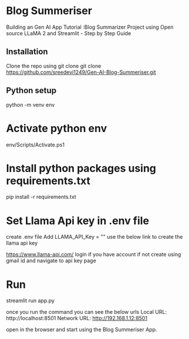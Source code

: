 # Blog Summeriser

Building an Gen AI App Tutorial :Blog Summarizer Project using Open source LLaMA 2 and Streamlit - Step by Step Guide

## Installation

Clone the repo using git clone git clone https://github.com/sreedevi1249/Gen-AI-Blog-Summeriser.git

## Python setup

python -m venv env

# Activate python env

env/Scripts/Activate.ps1

# Install python packages using requirements.txt

pip install -r requirements.txt

# Set Llama Api key in .env file 

create .env file 
Add LLAMA_API_Key = "" use the below link to create the llama api key

https://www.llama-api.com/ login if you have account if not create using gmail id and navigate to api key page

# Run

streamlit run app.py

once you run the command you can see the below urls 
Local URL: http://localhost:8501
Network URL: http://192.168.1.12:8501

open in the browser and start using the Blog Summeriser App.